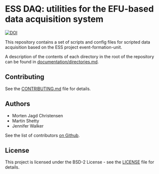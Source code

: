 # ESS DAQ: utilities for the EFU-based data acquisition system

[![DOI](https://zenodo.org/badge/135150324.svg)](https://zenodo.org/badge/latestdoi/135150324)

This repository contains a set of scripts and config files for scripted data acquisition
based on the ESS project event-formation-unit.

A description of the contents of each directory in the root of the repository can be found in [documentation/directories.md](documentation/directories.md).

## Contributing

See the [CONTRIBUTING.md](CONTRIBUTING.md) file for details.

## Authors

* Morten Jagd Christensen
* Martin Shetty
* Jennifer Walker

See the list of contributors [on Github](https://github.com/ess-dmsc/essdaq/graphs/contributors).

## License

This project is licensed under the BSD-2 License - see the [LICENSE](LICENSE) file for details.
